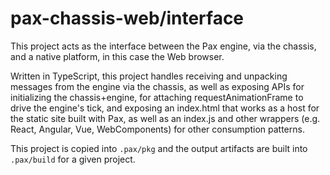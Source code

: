 # pax-chassis-web/interface

This project acts as the interface between the Pax engine, via the chassis, and a native platform, in this case
the Web browser.

Written in TypeScript, this project handles receiving and unpacking messages from the engine via the chassis, as well
as exposing APIs for initializing the chassis+engine, for attaching requestAnimationFrame to drive the engine's tick,
and exposing an index.html that works as a host for the static site built with Pax, as well as an index.js and 
other wrappers (e.g. React, Angular, Vue, WebComponents) for other consumption patterns.  

This project is copied into `.pax/pkg` and the output artifacts are built into `.pax/build` for a given project.